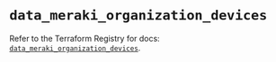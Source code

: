# `data_meraki_organization_devices`

Refer to the Terraform Registry for docs: [`data_meraki_organization_devices`](https://registry.terraform.io/providers/ciscodevnet/meraki/1.7.1/docs/data-sources/organization_devices).
